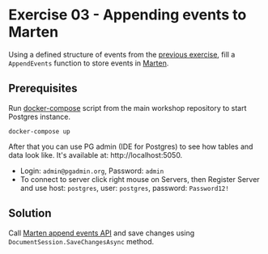 # Exercise 03 - Appending events to Marten

Using a defined structure of events from the [previous exercise](../01-EventsDefinition), fill a `AppendEvents` function to store events in [Marten](https://martendb.io).

## Prerequisites
Run [docker-compose](../../docker-compose.yml) script from the main workshop repository to start Postgres instance.

```shell
docker-compose up
```

After that you can use PG admin (IDE for Postgres) to see how tables and data look like. It's available at: http://localhost:5050.
- Login: `admin@pgadmin.org`, Password: `admin`
- To connect to server click right mouse on Servers, then Register Server and use host: `postgres`, user: `postgres`, password: `Password12!`

## Solution

Call [Marten append events API](https://martendb.io/events/appending.html#appending-events-1) and save changes using `DocumentSession.SaveChangesAsync` method.
